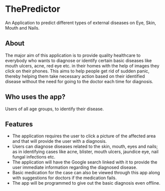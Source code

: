 # ThePredictor
 An Application to predict different types of external diseases on Eye, Skin, Mouth and Nails.
 
## About
 The major aim of this application is to provide quality healthcare to everybody who wants to diagnose or identify certain basic diseases
 like mouth ulcers, acne, red eye etc. in their homes with the help of images they click on their phones. This aims to help people get rid
 of sudden panic, thereby helping them take necessary action based on their identified disease without the need for going to the doctor
 each time for diagnosis.

## Who uses the app?
 Users of all age groups, to identify their disease.

 
## Features
 - The application requires the user to click a picture of the affected area and that will provide the user with a diagnosis.
 - Users can diagnose diseases related to the skin, mouth, eyes and nails; as in identifying cases like acne, blister, mouth ulcers,
   jaundice eye, nail fungal infections etc.
 - The application will have the Google search linked with it to provide the user immediate information regarding the diagnosed disease.
 -  Basic medication for the case can also be viewed through this app along with suggestions for doctors if the medication fails.
 - The app will be programmed to give out the basic diagnosis even offline.
